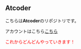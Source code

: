 <h2>Atcoder</h2>
<p>こちらは<strong>Atcoder</strong>のリポジトリです。</p>
<p>アカウントはこちら<a href="https://atcoder.jp/users/kindun">こちら</a></p>
<p><font color="red">これからどんどんやっていきます！</font></p>
  
